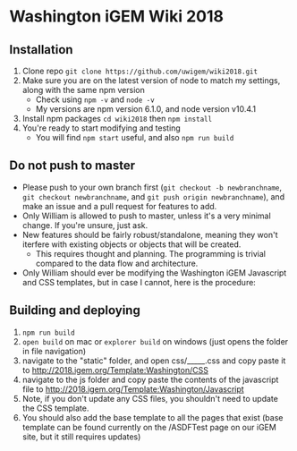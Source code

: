 # Washington iGEM Wiki 2018

## Installation
1. Clone repo `git clone https://github.com/uwigem/wiki2018.git`
2. Make sure you are on the latest version of node to match my settings, along with the same npm version
    * Check using `npm -v` and `node -v`
    * My versions are npm version 6.1.0, and node version v10.4.1
3. Install npm packages `cd wiki2018` then `npm install`
4. You're ready to start modifying and testing
    * You will find `npm start` useful, and also `npm run build`

## Do not push to master
* Please push to your own branch first (`git checkout -b newbranchname`, `git checkout newbranchname`, and `git push origin newbranchname`), and make an issue and a pull request for features to add.
* Only William is allowed to push to master, unless it's a very minimal change. If you're unsure, just ask.
* New features should be fairly robust/standalone, meaning they won't iterfere with existing objects or objects that will be created.
    * This requires thought and planning. The programming is trivial compared to the data flow and architecture.
* Only William should ever be modifying the Washington iGEM Javascript and CSS templates, but in case I cannot, here is the procedure:

## Building and deploying
1. `npm run build`
2. `open build` on mac or `explorer build` on windows (just opens the folder in file navigation)
3. navigate to the "static" folder, and open css/_____.css and copy paste it to http://2018.igem.org/Template:Washington/CSS
4. navigate to the js folder and copy paste the contents of the javascript file to http://2018.igem.org/Template:Washington/Javascript
5. Note, if you don't update any CSS files, you shouldn't need to update the CSS template.
6. You should also add the base template to all the pages that exist (base template can be found currently on the /ASDFTest page on our iGEM site, but it still requires updates)